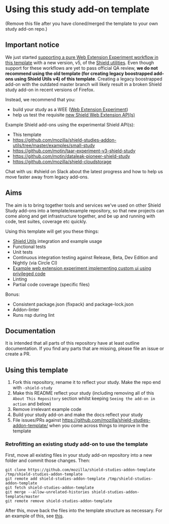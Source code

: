 # Using this study add-on template

(Remove this file after you have cloned/merged the template to your own study add-on repo.)

## Important notice

We just started [supporting a pure Web Extension Experiment workflow in this template](https://github.com/mozilla/shield-studies-addon-template/issues/53) with a new version, v5, of the [Shield utilities](https://github.com/mozilla/shield-studies-addon-utils/).
Even though support for these workflows are yet to pass official QA review, **we do not recommend using the old template (for creating legacy boostrapped add-ons using Shield Utils v4) of this template**. Creating a legacy boostrapped add-on with the outdated master branch will likely result in a broken Shield study add-on in recent versions of Firefox.

Instead, we recommend that you:

* build your study as a WEE ([Web Extension Experiment](https://firefox-source-docs.mozilla.org/toolkit/components/extensions/webextensions/index.html))
* help us test the requisite [new Shield Web Extension API(s)](https://github.com/mozilla/shield-studies-addon-utils/)

Example Shield add-ons using the experimental Shield API(s):

* This template
* <https://github.com/mozilla/shield-studies-addon-utils/tree/master/examples/small-study>
* <https://github.com/motin/taar-experiment-v3-shield-study>
* <https://github.com/motin/dataleak-pioneer-shield-study>
* <https://github.com/mozilla/shield-cloudstorage>

Chat with us: #shield on Slack about the latest progress and how to help us move faster away from legacy add-ons.

## Aims

The aim is to bring together tools and services we've used on other Shield Study add-ons into a template/example repository, so that new projects can come
along and get infrastructure together, and be up and running with code, test suites, coverage etc quickly.

Using this template will get you these things:

* [Shield Utils](https://github.com/mozilla/shield-studies-addon-utils/) integration and example usage
* Functional tests
* Unit tests
* Continuous integration testing against Release, Beta, Dev Edition and Nightly (via Circle CI)
* [Example web extension experiment implementing custom ui using privileged code](./src/privileged/introductionNotificationBar/)
* Linting
* Partial code coverage (specific files)

Bonus:

* Consistent package.json (fixpack) and package-lock.json
* Addon-linter
* Runs nsp during lint

## Documentation

It is intended that all parts of this repository have at least outline
documentation. If you find any parts that are missing, please file an issue or
create a PR.

## Using this template

1. Fork this repository, rename it to reflect your study. Make the repo end with `-shield-study`
2. Make this README reflect your study (including removing all of this `About This Repository` section whilst keeping `Seeing the add-on in action` and below)
3. Remove irrelevant example code
4. Build your study add-on and make the docs reflect your study
5. File issues/PRs against https://github.com/mozilla/shield-studies-addon-template/ when you come across things to improve in the template

### Retrofitting an existing study add-on to use the template

First, move all existing files in your study add-on repository into a new folder and commit those changes. Then:

    git clone https://github.com/mozilla/shield-studies-addon-template /tmp/shield-studies-addon-template
    git remote add shield-studies-addon-template /tmp/shield-studies-addon-template
    git fetch shield-studies-addon-template
    git merge --allow-unrelated-histories shield-studies-addon-template/master
    git remote remove shield-studies-addon-template

After this, move back the files into the template structure as necessary. For an example of this, see [this](https://github.com/mozilla/federated-learning-v2-study-addon/commit/7367aa8d3f6d29f675ff3f36a1136c6b09476ace).
